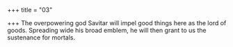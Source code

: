 +++
title = "03"

+++
The overpowering god Savitar will impel good things here as the lord  of goods.
Spreading wide his broad emblem, he will then grant to us the
sustenance for mortals.